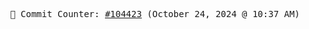 <p align="center">
    <samp>
        📮 Commit Counter: <a href="https://github.com/Javascript-void0/Javascript-void0/commits/main">#104423</a> (October 24, 2024 @ 10:37 AM)
    </samp>
</p>